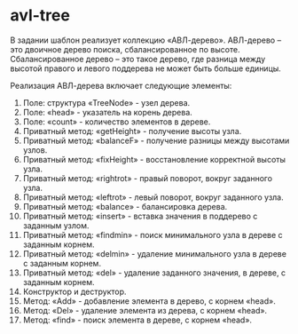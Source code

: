 # avl-tree

В задании шаблон реализует коллекцию «АВЛ-дерево». АВЛ-дерево – это двоичное дерево поиска, сбалансированное по высоте.</br> 
Сбалансированное дерево – это такое дерево, где разница между высотой правого и левого поддерева не может быть больше единицы.</br>

Реализация АВЛ-дерева включает следующие элементы:</br> 
1. Поле: структура «TreeNode» - узел дерева.</br> 
2.	Поле: «head» - указатель на корень дерева.</br> 
3.	Поле: «count» - количество элементов в дереве.</br> 
4.	Приватный метод: «getHeight» - получение высоты узла.</br> 
5.	Приватный метод: «balanceF» - получение разницы между высотами узлов.</br> 
6.	Приватный метод: «fixHeight» - восстановление корректной высоты узла.</br> 
7.	Приватный метод: «rightrot» - правый поворот, вокруг заданного узла.</br> 
8.	Приватный метод: «leftrot» - левый поворот, вокруг заданного узла.</br> 
9.	Приватный метод: «balance» - балансировка дерева.</br> 
10.	Приватный метод: «insert» - вставка значения в поддерево с заданным узлом.</br> 
11.	Приватный метод: «findmin» - поиск минимального узла  в дереве с заданным корнем.</br> 
12.	Приватный метод: «delmin» - удаление минимального узла  в дереве с заданным корнем.</br> 
13.	Приватный метод: «del» - удаление заданного значения, в дереве, с заданным корнем.</br> 
14.	Конструктор и деструктор.</br> 
15.	Метод: «Add» - добавление элемента в дерево, с корнем «head».</br> 
16.	Метод: «Del» - удаление элемента из дерева, с корнем «head».</br> 
17.	Метод: «find» - поиск элемента в дереве, с корнем «head».</br> 
